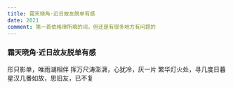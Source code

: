```yaml
---
title: 霜天晓角·近日故友脱单有感
date: 2021
comment: 第一首依格律所填的词，但还是有很多地方有问题的
---
```

### 霜天晓角·近日故友脱单有感

形只影单，唯雨湖相伴
挥万尺涛澎湃，心犹冷，灰一片
繁华灯火处，寻几度日暮
星汉几番如故，思旧友，已不复